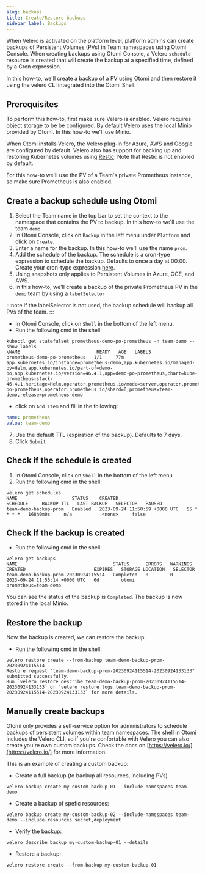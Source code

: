 ```yaml
---
slug: backups
title: Create/Restore backups
sidebar_label: Backups
---
```


When Velero is activated on the platform level, platform admins can create backups of Persistent Volumes (PVs) in Team namespaces using Otomi Console. When creating backups using Otomi Console, a Velero `schedule` resource is created that will create the backup at a specified time, defined by a Cron expression.

In this how-to, we'll create a backup of a PV using Otomi and then restore it using the velero CLI integrated into the Otomi Shell.

## Prerequisites

To perform this how-to, first make sure Velero is enabled. Velero requires object storage to be be configured. By default Velero uses the local Minio provided by Otomi. In this how-to we'll use Minio.

When Otomi installs Velero, the Velero plug-in for Azure, AWS and Google are configured by default. Velero also has support for backing up and restoring Kubernetes volumes using [Restic](https://velero.io/docs/v1.3.2/restic/#limitations). Note that Restic is not enabled by default.

For this how-to we'll use the PV of a Team's private Prometheus instance, so make sure Prometheus is also enabled. 
 
## Create a backup schedule using Otomi

1. Select the Team name in the top bar to set the context to the namespace that contains the PV to backup. In this how-to we'll use the team `demo`.
2. In Otomi Console, click on `Backup` in the left menu under `Platform` and click on `Create`.
3. Enter a name for the backup. In this how-to we'll use the name `prom`.
4. Add the schedule of the backup. The schedule is a cron-type expression to schedule the backup. Defaults to once a day at 00:00. Create your cron-type expression [here](https://crontab.guru/).
5. Using snapshots only applies to Persistent Volumes in Azure, GCE, and AWS.
6. In this how-to, we'll create a backup of the private Prometheus PV in the `demo` team by using a `labelSelector`

:::note
If the labelSelector is not used, the backup schedule will backup all PVs of the team.
:::

- In Otomi Console, click on `Shell` in the bottom of the left menu.
- Run the following cmd in the shell:

```shell
kubectl get statefulset prometheus-demo-po-prometheus -n team-demo --show-labels
\NAME                            READY   AGE   LABELS
prometheus-demo-po-prometheus   1/1     77m   app.kubernetes.io/instance=prometheus-demo,app.kubernetes.io/managed-by=Helm,app.kubernetes.io/part-of=demo-po,app.kubernetes.io/version=46.4.1,app=demo-po-prometheus,chart=kube-prometheus-stack-46.4.1,heritage=Helm,operator.prometheus.io/mode=server,operator.prometheus.io/name=demo-po-prometheus,operator.prometheus.io/shard=0,prometheus=team-demo,release=prometheus-demo
```

- click on `Add Item` and fill in the following:

```yaml
name: prometheus
value: team-demo
```

7. Use the default TTL (expiration of the backup). Defaults to 7 days.
8. Click `Submit`

## Check if the schedule is created

1. In Otomi Console, click on `Shell` in the bottom of the left menu
2. Run the following cmd in the shell:

```shell
velero get schedules
NAME                    STATUS    CREATED                         SCHEDULE     BACKUP TTL   LAST BACKUP   SELECTOR   PAUSED
team-demo-backup-prom   Enabled   2023-09-24 11:50:59 +0000 UTC   55 * * * *   168h0m0s     n/a           <none>     false
```

## Check if the backup is created

- Run the following cmd in the shell:

```shell
velero get backups
NAME                                   STATUS      ERRORS   WARNINGS   CREATED                         EXPIRES   STORAGE LOCATION   SELECTOR
team-demo-backup-prom-20230924115514   Completed   0        0          2023-09-24 11:55:14 +0000 UTC   6d        otomi              prometheus=team-demo
```

You can see the status of the backup is `Completed`. The backup is now stored in the local Minio.

## Restore the backup

Now the backup is created, we can restore the backup.

- Run the following cmd in the shell:

```shell
velero restore create --from-backup team-demo-backup-prom-20230924115514
Restore request "team-demo-backup-prom-20230924115514-20230924133133" submitted successfully.
Run `velero restore describe team-demo-backup-prom-20230924115514-20230924133133` or `velero restore logs team-demo-backup-prom-20230924115514-20230924133133` for more details.
```

## Manually create backups

Otomi only provides a self-service option for administrators to schedule backups of persistent volumes within team namespaces. The shell in Otomi includes the Velero CLI, so if you're confortable with Velero you can also create you're own custom backups. Check the docs on [https://velero.io/](https://velero.io/) for more information.

This is an example of creating a custom backup:

- Create a full backup (to backup all resources, including PVs)

```shell
velero backup create my-custom-backup-01 --include-namespaces team-demo
```

- Create a backup of spefic resources:

```shell
velero backup create my-custom-backup-02 --include-namespaces team-demo --include-resources secret,deployment
```

- Verify the backup:

```shell
velero describe backup my-custom-backup-01 --details
```

- Restore a backup:

```shell
velero restore create --from-backup my-custom-backup-01
```